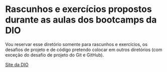 # Rascunhos e exercícios propostos durante as aulas dos bootcamps da DIO
Vou reservar esse diretório somente para rascunhos e exercícios, os desafios de projeto e de código pretendo colocar em outros diretórios (com exceção do desafio de projeto do Git e GitHub).

[Site da DIO](https://www.dio.me/)
